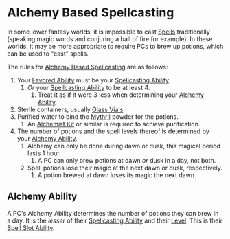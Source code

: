 # Alchemy Based Spellcasting

In some lower fantasy worlds, it is impossible to cast [Spells](../Spells.md) traditionally (speaking magic words and conjuring a ball of fire for example). In these worlds, it may be more appropriate to require PCs to brew up potions, which can be used to "cast" spells.
 
The rules for [Alchemy Based Spellcasting](Alchemy%20Based%20Spellcasting.md) are as follows:

1. Your [Favored Ability](../../../Player%20Characters/Favored%20Ability.md) must be your [Spellcasting Ability](../../The%20Spellcasting%20Disciplines/Spellcasting%20Ability.md).
	1. *Or* your [Spellcasting Ability](../../The%20Spellcasting%20Disciplines/Spellcasting%20Ability.md) to be at least 4.
		1. Treat it as if it were 3 less when determining your [Alchemy Ability](Alchemy%20Based%20Slots.md#Alchemy%20Ability).
2. Sterile containers, usually [Glass Vials](../../../Items/Individual%20Item%20Cards/Gear/10%20Coins/Glass%20Vial.md).
3. Purified water to bind the [Mythril](../../Mythril.md) powder for the potions.
	1. An [Alchemist Kit](../../../Items/Individual%20Item%20Cards/Gear/50%20Coins/Alchemist%20Kit.md) or similar is required to achieve purification.
4. The number of potions and the spell levels thereof is determined by your [Alchemy Ability](Alchemy%20Based%20Slots.md#Alchemy%20Ability).
	1. Alchemy can only be done during dawn or dusk, this magical period lasts 1 hour.
		1. A PC can only brew potions at dawn *or* dusk in a day, not both.
	2. Spell potions lose their magic at the next dawn or dusk, respectively.
		1. A potion brewed at dawn loses its magic the next dawn.

## Alchemy Ability

A PC's Alchemy Ability determines the number of potions they can brew in a day. It is the *lesser* of their [Spellcasting Ability](../../The%20Spellcasting%20Disciplines/Spellcasting%20Ability.md) and their [Level](../../../Player%20Characters/Derived%20Statistics/Level.md). This is their [Spell Slot Ability](Spell%20Slots.md#Spell%20Slot%20Ability).
